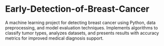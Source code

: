 # Early-Detection-of-Breast-Cancer
A machine learning project for detecting breast cancer using Python, data preprocessing, and model evaluation techniques. Implements algorithms to classify tumor types, analyzes datasets, and presents results with accuracy metrics for improved medical diagnosis support.
